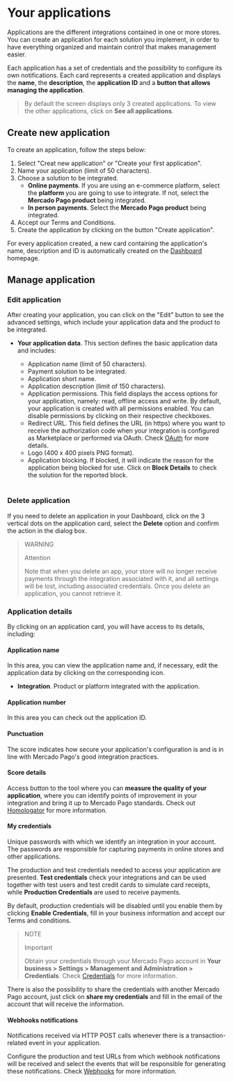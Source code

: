 # Your applications
 
Applications are the different integrations contained in one or more stores. You can create an application for each solution you implement, in order to have everything organized and maintain control that makes management easier.
 
Each application has a set of credentials and the possibility to configure its own notifications. Each card represents a created application and displays the **name**, the **description**, the **application ID** and a **button that allows managing the application**.

> By default the screen displays only 3 created applications. To view the other applications, click on **See all applications**.
 
## Create new application
 
To create an application, follow the steps below:
 
1. Select "Creat new application" or "Create your first application".
2. Name your application (limit of 50 characters).
3. Choose a solution to be integrated.
   * **Online payments**. If you are using an e-commerce platform, select the **platform** you are going to use to integrate. If not, select the **Mercado Pago product** being integrated.
   * **In person payments**. Select the **Mercado Pago product** being integrated.
4. Accept our Terms and Conditions.
5. Create the application by clicking on the button "Create application".
 
For every application created, a new card containing the application's name, description and ID is automatically created on the [Dashboard](https://www.mercadopago[FAKER][URL][DOMAIN]/developers/panel) homepage.
 
## Manage application
 
### Edit application

After creating your application, you can click on the "Edit" button to see the advanced settings, which include your application data and the product to be integrated.
 
* **Your application data**. This section defines the basic application data and includes:
 
  - Application name (limit of 50 characters).
  - Payment solution to be integrated.
  - Application short name.
  - Application description (limit of 150 characters).
  - Application permissions. This field displays the access options for your application, namely: read, offline access and write. By default, your application is created with all permissions enabled. You can disable permissions by clicking on their respective checkboxes.
  - Redirect URL. This field defines the URL (in https) where you want to receive the authorization code when your integration is configured as Marketplace or performed via OAuth. Check [OAuth](/developers/en/docs/security/oauth/introduction) for more details.
  - Logo (400 x 400 pixels PNG format).
  - Application blocking. If blocked, it will indicate the reason for the application being blocked for use. Click on **Block Details** to check the solution for the reported block.
  <br/>
 
### Delete application

If you need to delete an application in your Dashboard, click on the 3 vertical dots on the application card, select the **Delete** option and confirm the action in the dialog box. 

> WARNING
>
> Attention
>
> Note that when you delete an app, your store will no longer receive payments through the integration associated with it, and all settings will be lost, including associated credentials. Once you delete an application, you cannot retrieve it.

### Application details
 
By clicking on an application card, you will have access to its details, including:

#### Application name

In this area, you can view the application name and, if necessary, edit the application data by clicking on the corresponding icon.
* **Integration**. Product or platform integrated with the application.

#### Application number

In this area you can check out the application ID.

#### Punctuation 

The score indicates how secure your application's configuration is and is in line with Mercado Pago's good integration practices.

#### Score details 

Access button to the tool where you can **measure the quality of your application**, where you can identify points of improvement in your integration and bring it up to Mercado Pago standards. Check out [Homologator](/developers/en/guides/additional-content/homologator/homologator) for more information.

#### My credentials 

Unique passwords with which we identify an integration in your account. The passwords are responsible for capturing payments in online stores and other applications. 

The production and test credentials needed to access your application are presented. **Test credentials** check your integrations and can be used together with test users and test credit cards to simulate card receipts, while **Production Credentials** are used to receive payments.
 
By default, production credentials will be disabled until you enable them by clicking **Enable Credentials**, fill in your business information and accept our Terms and conditions.

> NOTE
>
> Important
>
> Obtain your credentials through your Mercado Pago account in **Your business > Settings > Management and Administration > Credentials**. Check [Credentials](/developers/en/guides/additional-content/credentials/credentials) for more information.
 
There is also the possibility to share the credentials with another Mercado Pago account, just click on **share my credentials** and fill in the email of the account that will receive the information.

#### Webhooks notifications

Notifications received via HTTP POST calls whenever there is a transaction-related event in your application. 
 
Configure the production and test URLs from which webhook notifications will be received and select the events that will be responsible for generating these notifications. Check [Webhooks](/developers/en/guides/additional-content/notifications/webhooks/webhooks) for more information.
